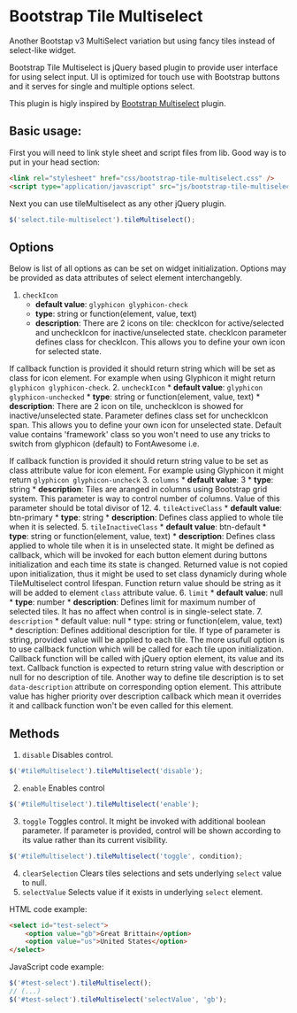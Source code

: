 # Bootstrap Tile Multiselect
Another Bootstap v3 MultiSelect variation but using fancy tiles instead of select-like widget.

Bootstrap Tile Multiselect is jQuery based plugin to provide user interface for using select input.
UI is optimized for touch use with Bootstrap buttons and it serves for single and multiple options select.

This plugin is higly inspired by [Bootstrap Multiselect](http://davidstutz.github.io/bootstrap-multiselect/) plugin.

## Basic usage:

First you will need to link style sheet and script files from lib. Good way is to put in your head section:

```html
<link rel="stylesheet" href="css/bootstrap-tile-multiselect.css" />
<script type="application/javascript" src="js/bootstrap-tile-multiselect.js"></script>
```

Next you can use tileMultiselect as any other jQuery plugin.

```javascript
$('select.tile-multiselect').tileMultiselect();
```

## Options

Below is list of all options as can be set on widget initialization. Options may be provided as data attributes of
select element interchangebly.

1. `checkIcon`
	* **default value**: `glyphicon glyphicon-check`
	* **type**: string or function(element, value, text)
	* **description**:
There are 2 icons on tile: checkIcon for active/selected and uncheckIcon for inactive/unselected state. checkIcon 
parameter defines class for checkIcon. This allows you to define your own icon for selected state.

If callback function is provided it should return string which will be set as class for icon element. For example when
using Glyphicon it might return ```glyphicon glyphicon-check```.
2. `uncheckIcon`
	* **default value**: `glyphicon glyphicon-unchecked`
	* **type**: string or function(element, value, text)
	* **description**:
There are 2 icon on tile, uncheckIcon is showed for inactive/unselected state. Parameter defines class set for
uncheckIcon span. This allows you to define your own icon for unselected state. Default value contains 'framework'
class so you won't need to use any tricks to switch from glyphicon (default) to FontAwesome i.e.

If callback function is provided it should return string value to be set as class attribute value for icon element. For
example using Glyphicon it might return ```glyphicon glyphicon-uncheck```
3. `columns`
	* **default value**: 3
	* **type**: string
	* **description**:
Tiles are aranged in columns using Bootstrap grid system. This parameter is way to control number of columns. Value of 
this parameter should be total divisor of 12.
4. `tileActiveClass`
	* **default value**: btn-primary
	* **type**: string
	* **description**:
Defines class applied to whole tile when it is selected.
5. `tileInactiveClass`
	* **default value**: btn-default
	* **type**: string or function(element, value, text)
	* **description**:
Defines class applied to whole tile when it is in unselected state. It might be defined as callback, which will be invoked
for each button element during buttons initialization and each time its state is changed. Returned value is not copied
upon initialization, thus it might be used to set class dynamicly during whole TileMultiselect control lifespan.
Function return value should be string as it will be added to element `class` attribute value.
6. `limit`
	* **default value**: null
	* **type**: number
	* **description**:
Defines limit for maximum number of selected tiles. It has no affect when control is in single-select state.
7. `description`
	* default value: null
	* type: string or function(elem, value, text)
	* description:
Defines additional description for tile. If type of parameter is string, provided value will be applied to each tile.
The more usufull option is to use callback function which will be called for each tile upon initialization. Callback
function will be called with jQuery option element, its value and its text. Callback function is expected to return
string value with description or null for no description of tile.
Another way to define tile description is to set `data-description` attribute on corresponding option element. This 
attribute value has higher priority over description callback which mean it overrides it and callback function won't be
even called for this element.

## Methods

1. `disable`
Disables control.
```javascript
$('#tileMultiselect').tileMultiselect('disable');
````
2. `enable`
Enables control
```javascript
$('#tileMultiselect').tileMultiselect('enable');
```
3. `toggle`
Toggles control. It might be invoked with additional boolean parameter. If parameter is provided, control will be shown
according to its value rather than its current visibility.
```javascript
$('#tileMultiselect').tileMultiselect('toggle', condition);
```
4. `clearSelection`
Clears tiles selections and sets underlying `select` value to null.
5. `selectValue`
Selects value if it exists in underlying `select` element.

HTML code example:
```html
<select id="test-select">
    <option value="gb">Great Brittain</option>
    <option value="us">United States</option>
</select>
```
JavaScript code example:
```javascript
$('#test-select').tileMultiselect();
// (...)
$('#test-select').tileMultiselect('selectValue', 'gb');
```
